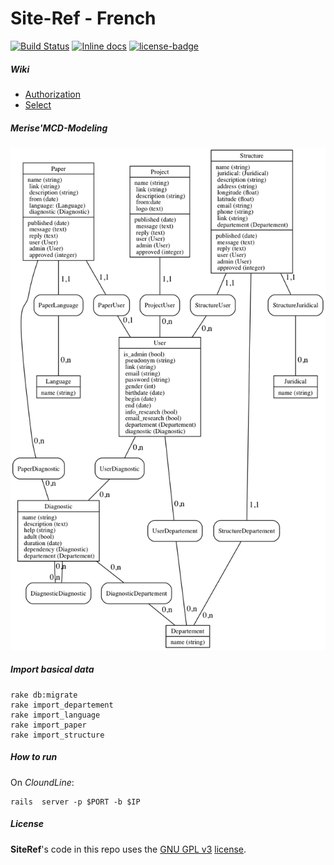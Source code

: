 # Site-Ref - French

[![Build Status](https://travis-ci.org/adjivas/site-ref.svg?branch=master&style=flat-square)](https://travis-ci.org/adjivas/site-ref)
[![Inline docs](http://inch-ci.org/github/adjivas/site-ref.svg?branch=master&style=shields)](http://inch-ci.org/github/adjivas/site-ref)
[![license-badge][]][license]

[license-badge]: https://img.shields.io/badge/license-GPL_3-green.svg?style=flat-square
[license]: LICENSE

##### Wiki
* [Authorization](https://github.com/adjivas/site-ref/wiki/Authorization)
* [Select](https://github.com/adjivas/site-ref/wiki/Select)

##### Merise'MCD-Modeling
![Screen Shot](https://raw.githubusercontent.com/adjivas/site-ref/notes/mcd.png)

##### Import basical data
```shell
rake db:migrate
rake import_departement
rake import_language
rake import_paper
rake import_structure
```

##### How to run
On _CloundLine_:
```shell
rails  server -p $PORT -b $IP
```

##### License
**SiteRef**'s code in this repo uses the [GNU GPL v3](http://www.gnu.org/licenses/gpl-3.0.html) [license](LICENSE).
